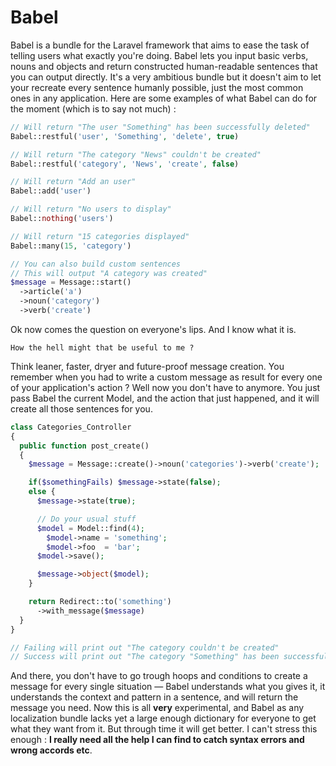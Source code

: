 # Babel

Babel is a bundle for the Laravel framework that aims to ease the task of telling users what exactly you're doing. Babel lets you input basic verbs, nouns and objects and return constructed human-readable sentences that you can output directly.
It's a very ambitious bundle but it doesn't aim to let your recreate every sentence humanly possible, just the most common ones in any application. Here are some examples of what Babel can do for the moment (which is to say not much) :

```php
// Will return "The user "Something" has been successfully deleted"
Babel::restful('user', 'Something', 'delete', true)

// Will return "The category "News" couldn't be created"
Babel::restful('category', 'News', 'create', false)

// Will return "Add an user"
Babel::add('user')

// Will return "No users to display"
Babel::nothing('users')

// Will return "15 categories displayed"
Babel::many(15, 'category')

// You can also build custom sentences
// This will output "A category was created"
$message = Message::start()
  ->article('a')
  ->noun('category')
  ->verb('create')
```

Ok now comes the question on everyone's lips. And I know what it is.

    How the hell might that be useful to me ?

Think leaner, faster, dryer and future-proof message creation. You remember when you had to write a custom message as result for every one of your application's action ? Well now you don't have to anymore. You just pass Babel the current Model, and the action that just happened, and it will create all those sentences for you.

```php
class Categories_Controller
{
  public function post_create()
  {
    $message = Message::create()->noun('categories')->verb('create');

    if($somethingFails) $message->state(false);
    else {
      $message->state(true);

      // Do your usual stuff
      $model = Model::find(4);
        $model->name = 'something';
        $model->foo  = 'bar';
      $model->save();

      $message->object($model);
    }

    return Redirect::to('something')
      ->with_message($message)
  }
}

// Failing will print out "The category couldn't be created"
// Success will print out "The category "Something" has been successfully created"
```

And there, you don't have to go trough hoops and conditions to create a message for every single situation — Babel understands what you gives it, it understands the context and pattern in a sentence, and will return the message you need.
Now this is all **very** experimental, and Babel as any localization bundle lacks yet a large enough dictionary for everyone to get what they want from it. But through time it will get better. I can't stress this enough : **I really need all the help I can find to catch syntax errors and wrong accords etc**.